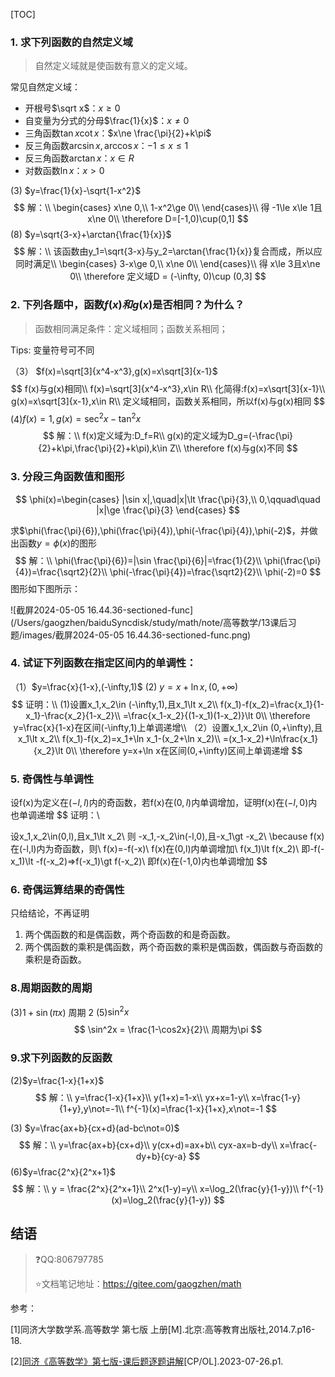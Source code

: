 [TOC]

### 1. 求下列函数的自然定义域

> 自然定义域就是使函数有意义的定义域。

常见自然定义域：

+ 开根号$\sqrt x$：$x \ge 0$
+ 自变量为分式的分母$\frac{1}{x}$：$x \ne 0$ 
+ 三角函数$\tan x \cot x$：$x\ne \frac{\pi}{2}+k\pi$
+ 反三角函数$\arcsin x,\arccos x$：$-1\le x\le 1$
+ 反三角函数$\arctan x$：$x\in R$
+ 对数函数$\ln x$：$x\gt 0$

(3) $y=\frac{1}{x}-\sqrt{1-x^2}$
$$
解：\\
\begin{cases}
x\ne 0,\\
1-x^2\ge 0\\
\end{cases}\\
得 -1\le x\le 1且x\ne 0\\
\therefore D=[-1,0)\cup(0,1]
$$
(8) $y=\sqrt{3-x}+\arctan{\frac{1}{x}}$
$$
解：\\
该函数由y_1=\sqrt{3-x}与y_2=\arctan{\frac{1}{x}}复合而成，所以应同时满足\\
\begin{cases}
3-x\ge 0,\\
x\ne 0\\
\end{cases}\\
得 x\le 3且x\ne 0\\
\therefore 定义域D = (-\infty, 0)\cup (0,3]
$$

### 2. 下列各题中，函数$f(x)和g(x)$是否相同？为什么？

> 函数相同满足条件：定义域相同；函数关系相同；

Tips: 变量符号可不同

（3） $f(x)=\sqrt[3]{x^4-x^3},g(x)=x\sqrt[3]{x-1}$
$$
f(x)与g(x)相同\\
f(x)=\sqrt[3]{x^4-x^3},x\in R\\
化简得:f(x)=x\sqrt[3]{x-1}\\
g(x)=x\sqrt[3]{x-1},x\in R\\
定义域相同，函数关系相同，所以f(x)与g(x)相同
$$
(4)$f(x)=1,g(x)=\sec^2x-\tan^2x$
$$
解：\\
f(x)定义域为:D_f=R\\
g(x)的定义域为D_g=(-\frac{\pi}{2}+k\pi,\frac{\pi}{2}+k\pi),k\in Z\\
\therefore f(x)与g(x)不同
$$

### 3. 分段三角函数值和图形

$$
\phi(x)=\begin{cases}
|\sin x|,\quad|x|\lt \frac{\pi}{3},\\
0,\qquad\quad |x|\ge \frac{\pi}{3}
\end{cases}
$$

求$\phi(\frac{\pi}{6}),\phi(\frac{\pi}{4}),\phi(-\frac{\pi}{4}),\phi(-2)$，并做出函数$y=\phi(x)$的图形
$$
解：\\
\phi(\frac{\pi}{6})=|\sin \frac{\pi}{6}|=\frac{1}{2}\\
\phi(\frac{\pi}{4})=\frac{\sqrt2}{2}\\
\phi(-\frac{\pi}{4})=\frac{\sqrt2}{2}\\
\phi(-2)=0
$$
图形如下图所示：

![截屏2024-05-05 16.44.36-sectioned-func](/Users/gaogzhen/baiduSyncdisk/study/math/note/高等数学/13课后习题/images/截屏2024-05-05 16.44.36-sectioned-func.png)

### 4. 试证下列函数在指定区间内的单调性：

（1）$y=\frac{x}{1-x},(-\infty,1)$ 		(2) $y=x+\ln x,(0,+\infty)$
$$
证明：\\
(1)设置x_1,x_2\in (-\infty,1),且x_1\lt x_2\\
f(x_1)-f(x_2)=\frac{x_1}{1-x_1}-\frac{x_2}{1-x_2}\\
=\frac{x_1-x_2}{(1-x_1)(1-x_2)}\lt 0\\
\therefore y=\frac{x}{1-x}在区间(-\infty,1)上单调递增\\
（2）设置x_1,x_2\in (0,+\infty),且x_1\lt x_2\\
f(x_1)-f(x_2)=x_1+\ln x_1-(x_2+\ln x_2)\\
=(x_1-x_2)+\ln\frac{x_1}{x_2}\lt 0\\
\therefore y=x+\ln x在区间(0,+\infty)区间上单调递增
$$


### 5. 奇偶性与单调性

设f(x)为定义在$(-l,l)$内的奇函数，若f(x)在$(0,l)$内单调增加，证明f(x)在$(-l,0)$内也单调递增
$$
证明：\\

设x_1,x_2\in(0,l),且x_1\lt x_2\\
则 -x_1,-x_2\in(-l,0),且-x_1\gt -x_2\\
\because f(x)在(-l,l)内为奇函数，则\\
f(x)=-f(-x)\\ f(x)在(0,l)内单调增加\\ 
f(x_1)\lt f(x_2)\\
即-f(-x_1)\lt -f(-x_2)=>f(-x_1)\gt f(-x_2)\\
即f(x)在(-1,0)内也单调增加
$$

### 6. 奇偶运算结果的奇偶性

只给结论，不再证明

1. 两个偶函数的和是偶函数，两个奇函数的和是奇函数。
2. 两个偶函数的乘积是偶函数，两个奇函数的乘积是偶函数，偶函数与奇函数的乘积是奇函数。



### 8.周期函数的周期

(3)$1+\sin(\pi x)$ 周期 2   (5)$\sin^2x$
$$
\sin^2x = \frac{1-\cos2x}{2}\\
周期为\pi
$$

### 9.求下列函数的反函数

(2)$y=\frac{1-x}{1+x}$
$$
解：\\
y=\frac{1-x}{1+x}\\
y(1+x)=1-x\\
yx+x=1-y\\
x=\frac{1-y}{1+y},y\not=-1\\
f^{-1}(x)=\frac{1-x}{1+x},x\not=-1
$$


(3) $y=\frac{ax+b}{cx+d}(ad-bc\not=0)$
$$
解：\\
y=\frac{ax+b}{cx+d}\\
y(cx+d)=ax+b\\
cyx-ax=b-dy\\
x=\frac{-dy+b}{cy-a}
$$
(6)$y=\frac{2^x}{2^x+1}$
$$
解：\\
y = \frac{2^x}{2^x+1}\\
2^x(1-y)=y\\
x=\log_2(\frac{y}{1-y})\\
f^{-1}(x)=\log_2(\frac{y}{1-y})
$$


## 结语

> :question:QQ:806797785
>
> :star:文档笔记地址：<https://gitee.com/gaogzhen/math>

参考：

[1]同济大学数学系.高等数学 第七版 上册[M].北京:高等教育出版社,2014.7.p16-18.

[2]<a href="https://www.bilibili.com/video/BV15k4y1V7Qq">同济《高等数学》第七版-课后题逐题讲解</a>[CP/OL].2023-07-26.p1.

